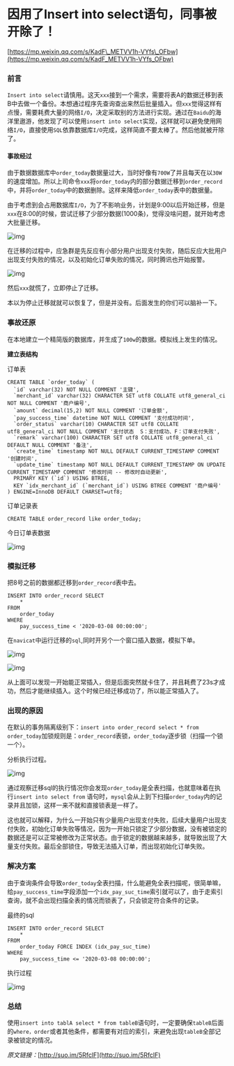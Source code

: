 # 因用了Insert into select语句，同事被开除了！

[https://mp.weixin.qq.com/s/KadF\_METVV1h-VYfs\_OFbw](https://mp.weixin.qq.com/s/KadF_METVV1h-VYfs_OFbw)

### **前言**

`Insert into select`请慎用。这天`xxx`接到一个需求，需要将表A的数据迁移到表B中去做一个备份。本想通过程序先查询查出来然后批量插入。但`xxx`觉得这样有点慢，需要耗费大量的网络`I/O`，决定采取别的方法进行实现。通过在`Baidu`的海洋里遨游，他发现了可以使用`insert into select`实现，这样就可以避免使用网络`I/O`，直接使用`SQL`依靠数据库`I/O`完成，这样简直不要太棒了。然后他就被开除了。

#### **事故经过**

由于数据数据库中`order_today`数据量过大，当时好像有`700W`了并且每天在以`30W`的速度增加。所以上司命令`xxx`将`order_today`内的部分数据迁移到`order_record`中，并将`order_today`中的数据删除。这样来降低`order_today`表中的数据量。

由于考虑到会占用数据库`I/O`，为了不影响业务，计划是9:00以后开始迁移，但是`xxx`在8:00的时候，尝试迁移了少部分数据\(1000条\)，觉得没啥问题，就开始考虑大批量迁移。

![img](https://gitee.com/baicaihenxiao/imageDB/raw/master/uPic/jpg/2020/07/26/640-20200726205521294-205521.jpg)

在迁移的过程中，应急群是先反应有小部分用户出现支付失败，随后反应大批用户出现支付失败的情况，以及初始化订单失败的情况，同时腾讯也开始报警。

![img](https://gitee.com/baicaihenxiao/imageDB/raw/master/uPic/jpg/2020/07/26/640-20200726205521350-205521.jpg)

然后`xxx`就慌了，立即停止了迁移。

本以为停止迁移就就可以恢复了，但是并没有。后面发生的你们可以脑补一下。

### **事故还原**

在本地建立一个精简版的数据库，并生成了`100w`的数据。模拟线上发生的情况。

**建立表结构**

订单表

```text
CREATE TABLE `order_today` (
  `id` varchar(32) NOT NULL COMMENT '主键',
  `merchant_id` varchar(32) CHARACTER SET utf8 COLLATE utf8_general_ci NOT NULL COMMENT '商户编号',
  `amount` decimal(15,2) NOT NULL COMMENT '订单金额',
  `pay_success_time` datetime NOT NULL COMMENT '支付成功时间',
  `order_status` varchar(10) CHARACTER SET utf8 COLLATE utf8_general_ci NOT NULL COMMENT '支付状态  S：支付成功、F：订单支付失败',
  `remark` varchar(100) CHARACTER SET utf8 COLLATE utf8_general_ci DEFAULT NULL COMMENT '备注',
  `create_time` timestamp NOT NULL DEFAULT CURRENT_TIMESTAMP COMMENT '创建时间',
  `update_time` timestamp NOT NULL DEFAULT CURRENT_TIMESTAMP ON UPDATE CURRENT_TIMESTAMP COMMENT '修改时间 -- 修改时自动更新',
  PRIMARY KEY (`id`) USING BTREE,
  KEY `idx_merchant_id` (`merchant_id`) USING BTREE COMMENT '商户编号'
) ENGINE=InnoDB DEFAULT CHARSET=utf8;
```

订单记录表

```text
CREATE TABLE order_record like order_today;
```

今日订单表数据

![img](https://gitee.com/baicaihenxiao/imageDB/raw/master/uPic/jpg/2020/07/26/640-20200726205521438-205521.jpg)

### **模拟迁移**

把8号之前的数据都迁移到`order_record`表中去。

```text
INSERT INTO order_record SELECT
    *
FROM
    order_today
WHERE
    pay_success_time < '2020-03-08 00:00:00';
```

在`navicat`中运行迁移的`sql`,同时开另个一个窗口插入数据，模拟下单。

![img](https://gitee.com/baicaihenxiao/imageDB/raw/master/uPic/jpg/2020/07/26/640-20200726205521620-205521.jpg)

![img](https://gitee.com/baicaihenxiao/imageDB/raw/master/uPic/jpg/2020/07/26/640-20200726205521848-205521.jpg)

从上面可以发现一开始能正常插入，但是后面突然就卡住了，并且耗费了23s才成功，然后才能继续插入。这个时候已经迁移成功了，所以能正常插入了。

### **出现的原因**

在默认的事务隔离级别下：`insert into order_record select * from order_today`加锁规则是：`order_record`表锁，`order_today`逐步锁（扫描一个锁一个）。

分析执行过程。

![img](https://gitee.com/baicaihenxiao/imageDB/raw/master/uPic/jpg/2020/07/26/640-20200726205521909-205522.jpg)

通过观察迁移sql的执行情况你会发现`order_today`是全表扫描，也就意味着在执行`insert into select from` 语句时，`mysql`会从上到下扫描`order_today`内的记录并且加锁，这样一来不就和直接锁表是一样了。

这也就可以解释，为什么一开始只有少量用户出现支付失败，后续大量用户出现支付失败，初始化订单失败等情况，因为一开始只锁定了少部分数据，没有被锁定的数据还是可以正常被修改为正常状态。由于锁定的数据越来越多，就导致出现了大量支付失败。最后全部锁住，导致无法插入订单，而出现初始化订单失败。

### **解决方案**

由于查询条件会导致`order_today`全表扫描，什么能避免全表扫描呢，很简单嘛，给`pay_success_time`字段添加一个`idx_pay_suc_time`索引就可以了，由于走索引查询，就不会出现扫描全表的情况而锁表了，只会锁定符合条件的记录。

最终的sql

```text
INSERT INTO order_record SELECT
    *
FROM
    order_today FORCE INDEX (idx_pay_suc_time)
WHERE
    pay_success_time <= '2020-03-08 00:00:00';
```

执行过程

![img](https://gitee.com/baicaihenxiao/imageDB/raw/master/uPic/jpg/2020/07/26/640-20200726205521981-205522.jpg)

### **总结**

使用`insert into tablA select * from tableB`语句时，一定要确保`tableB`后面的`where，order`或者其他条件，都需要有对应的索引，来避免出现`tableB`全部记录被锁定的情况。

_原文链接：_[http://suo.im/5RfclF](http://suo.im/5RfclF)

